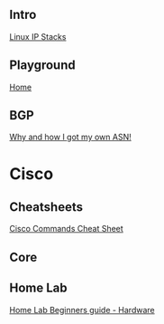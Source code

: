 
## Intro

[Linux IP Stacks](https://www.satchell.net/ipstacks/toc.html)

## Playground

[Home](https://dn42.eu/Home)

## BGP

[Why and how I got my own ASN!](https://chown.me/blog/getting-my-own-asn)

# Cisco

## Cheatsheets

[Cisco Commands Cheat Sheet](https://www.netwrix.com/cisco_commands_cheat_sheet.html)

[](https://w7cloud.com/packet-tracer-cisco-commands-list-cli-basic/)

## Core

[](https://www.bgp4.as/)

## Home Lab

[Home Lab Beginners guide - Hardware](https://haydenjames.io/home-lab-beginners-guide-hardware/)